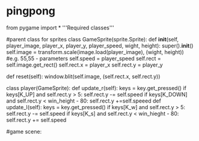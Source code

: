 # pingpong

from pygame import *
'''Required classes'''


#parent class for sprites
class GameSprite(sprite.Sprite):
   def __init__(self, player_image, player_x, player_y, player_speed, wight, height):
       super().__init__()
       self.image = transform.scale(image.load(player_image), (wight, height)) #e.g. 55,55 - parameters
       self.speed = player_speed
       self.rect = self.image.get_rect()
       self.rect.x = player_x
       self.rect.y = player_y


   def reset(self):
       window.blit(self.image, (self.rect.x, self.rect.y))

class player(GameSprite):
  def update_r(self):
      keys = key.get_pressed()
      if keys[K_UP] and self.rect.y > 5:
      self.rect.y -= self.speed
      if keys[K_DOWN] and self.rect.y < win_height - 80:
      self.rect.y +=self.speeed
  def update_l(self):
  keys = key.get_pressed()
  if keys[K_w] and self.rect.y > 5:
    self.rect.y -= self.speed
  if keys[K_s] and self.rect.y < win_hieght - 80:
        self.rect.y += self.speed


#game scene:
